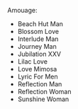 Amouage:
- Beach Hut Man
- Blossom Love
- Interlude Man
- Journey Man
- Jubilation XXV
- Lilac Love
- Love Mimosa
- Lyric For Men
- Reflection Man
- Reflection Woman
- Sunshine Woman
